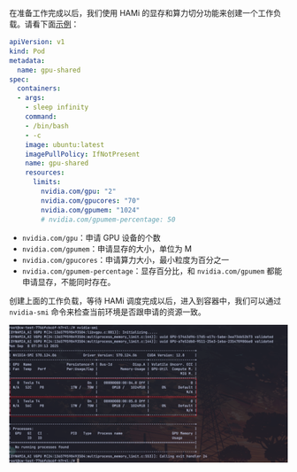 在准备工作完成以后，我们使用 HAMi 的显存和算力切分功能来创建一个工作负载。请看下面[示例](./sources/gpu-shared.yaml)：

```yaml
apiVersion: v1
kind: Pod
metadata:
  name: gpu-shared
spec:
  containers:
  - args:
    - sleep infinity
    command:
    - /bin/bash
    - -c
    image: ubuntu:latest
    imagePullPolicy: IfNotPresent
    name: gpu-shared
    resources:
      limits:
        nvidia.com/gpu: "2"
        nvidia.com/gpucores: "70"
        nvidia.com/gpumem: "1024"
        # nvidia.com/gpumem-percentage: 50
```

* `nvidia.com/gpu`：申请 GPU 设备的个数
* `nvidia.com/gpumem`：申请显存的大小，单位为 M
* `nvidia.com/gpucores`：申请算力大小，最小粒度为百分之一
* `nvidia.com/gpumem-percentage`：显存百分比，和 `nvidia.com/gpumem` 都能申请显存，不能同时存在。

创建上面的工作负载，等待 HAMi 调度完成以后，进入到容器中，我们可以通过 `nvidia-smi` 命令来检查当前环境是否跟申请的资源一致。

![](./screenshot/nvidia-smi.png)
